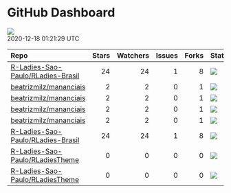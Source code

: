 GitHub Dashboard
================

![](https://github.com/beatrizmilz/status/workflows/Render%20Status/badge.svg)  
2020-12-18 01:21:29 UTC

| Repo                                                                                      | Stars | Watchers | Issues | Forks | Status                                                                                                                                                                                           | Commit                                                                                                                                                                                                          |
| :---------------------------------------------------------------------------------------- | ----: | -------: | -----: | ----: | :----------------------------------------------------------------------------------------------------------------------------------------------------------------------------------------------- | :-------------------------------------------------------------------------------------------------------------------------------------------------------------------------------------------------------------- |
| [R-Ladies-Sao-Paulo/RLadies-Brasil](https://github.com/R-Ladies-Sao-Paulo/RLadies-Brasil) |    24 |       24 |      1 |     8 | [![](https://github.com/R-Ladies-Sao-Paulo/RLadies-Brasil/workflows/R-CMD-check/badge.svg)](https://github.com/R-Ladies-Sao-Paulo/RLadies-Brasil/actions/runs/419396018)                         | <a href="https://github.com/R-Ladies-Sao-Paulo/RLadies-Brasil/commit/acafef604ff6146f0715b7a3ac2bcbb092753a25" title="Merge branch 'master' of https://github.com/R-Ladies-Sao-Paulo/RLadies-Brasil">acafef</a> |
| [beatrizmilz/mananciais](https://github.com/beatrizmilz/mananciais)                       |     2 |        2 |      0 |     1 | [![](https://github.com/beatrizmilz/mananciais/workflows/R-CMD-check/badge.svg)](https://github.com/beatrizmilz/mananciais/actions/runs/418924928)                                               | <a href="https://github.com/beatrizmilz/mananciais/commit/7cbc779d65d470e5da92472807bf6db5fa1c8b5c" title="Merge branch 'master' of https://github.com/beatrizmilz/mananciais">7cbc77</a>                       |
| [beatrizmilz/mananciais](https://github.com/beatrizmilz/mananciais)                       |     2 |        2 |      0 |     1 | [![](https://github.com/beatrizmilz/mananciais/workflows/update-data/badge.svg)](https://github.com/beatrizmilz/mananciais/actions/runs/428090918)                                               | <a href="https://github.com/beatrizmilz/mananciais/commit/820a67f791bb272994a952a396f6ac6086220504" title="Re-build README.Rmd">820a67</a>                                                                      |
| [beatrizmilz/mananciais](https://github.com/beatrizmilz/mananciais)                       |     2 |        2 |      0 |     1 | [![](https://github.com/beatrizmilz/mananciais/workflows/Render%20README/badge.svg)](https://github.com/beatrizmilz/mananciais/actions/runs/428092224)                                           | <a href="https://github.com/beatrizmilz/mananciais/commit/820a67f791bb272994a952a396f6ac6086220504" title="Re-build README.Rmd">820a67</a>                                                                      |
| [beatrizmilz/mananciais](https://github.com/beatrizmilz/mananciais)                       |     2 |        2 |      0 |     1 | [![](https://github.com/beatrizmilz/mananciais/workflows/pkgdown/badge.svg)](https://github.com/beatrizmilz/mananciais/actions/runs/428097456)                                                   | <a href="https://github.com/beatrizmilz/mananciais/commit/820a67f791bb272994a952a396f6ac6086220504" title="Re-build README.Rmd">820a67</a>                                                                      |
| [R-Ladies-Sao-Paulo/RLadies-Brasil](https://github.com/R-Ladies-Sao-Paulo/RLadies-Brasil) |    24 |       24 |      1 |     8 | [![](https://github.com/R-Ladies-Sao-Paulo/RLadies-Brasil/workflows/Render%20README%20+%20Update%20data/badge.svg)](https://github.com/R-Ladies-Sao-Paulo/RLadies-Brasil/actions/runs/419396017) | <a href="https://github.com/R-Ladies-Sao-Paulo/RLadies-Brasil/commit/acafef604ff6146f0715b7a3ac2bcbb092753a25" title="Merge branch 'master' of https://github.com/R-Ladies-Sao-Paulo/RLadies-Brasil">acafef</a> |
| [R-Ladies-Sao-Paulo/RLadiesTheme](https://github.com/R-Ladies-Sao-Paulo/RLadiesTheme)     |     0 |        0 |      0 |     0 | [![](https://github.com/R-Ladies-Sao-Paulo/RLadiesTheme/workflows/R-CMD-check/badge.svg)](https://github.com/R-Ladies-Sao-Paulo/RLadiesTheme/actions/runs/417682258)                             | <a href="https://github.com/R-Ladies-Sao-Paulo/RLadiesTheme/commit/e222e8cf5ccfcd865d0d4dbc37a2b18595b11f77" title="Merge branch 'master' of https://github.com/R-Ladies-Sao-Paulo/SlidesRLadies">e222e8</a>    |
| [R-Ladies-Sao-Paulo/RLadiesTheme](https://github.com/R-Ladies-Sao-Paulo/RLadiesTheme)     |     0 |        0 |      0 |     0 | [![](https://github.com/R-Ladies-Sao-Paulo/RLadiesTheme/workflows/Render%20presentation/badge.svg)](https://github.com/R-Ladies-Sao-Paulo/RLadiesTheme/actions/runs/417682259)                   | <a href="https://github.com/R-Ladies-Sao-Paulo/RLadiesTheme/commit/e222e8cf5ccfcd865d0d4dbc37a2b18595b11f77" title="Merge branch 'master' of https://github.com/R-Ladies-Sao-Paulo/SlidesRLadies">e222e8</a>    |
